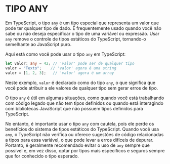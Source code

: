 # TIPO ANY
Em TypeScript, o tipo `any` é um tipo especial que representa um valor que pode ter qualquer tipo de dado. É frequentemente usado quando você não sabe ou não deseja especificar o tipo de uma variável ou expressão. Usar `any` remove o controle de tipos estáticos do TypeScript, tornando-o semelhante ao JavaScript puro.

Aqui está como você pode usar o tipo `any` em TypeScript:

```typescript
let valor: any = 42; // 'valor' pode ser de qualquer tipo
valor = "Texto";    // 'valor' agora é uma string
valor = [1, 2, 3];   // 'valor' agora é um array
```

Neste exemplo, `valor` é declarado como do tipo `any`, o que significa que você pode atribuir a ele valores de qualquer tipo sem gerar erros de tipo.

O tipo `any` é útil em algumas situações, como quando você está trabalhando com código legado que não tem tipos definidos ou quando está interagindo com bibliotecas JavaScript que não possuem tipos definidos para TypeScript.

No entanto, é importante usar o tipo `any` com cautela, pois ele perde os benefícios do sistema de tipos estáticos do TypeScript. Quando você usa `any`, o TypeScript não verifica ou oferece sugestões de código relacionadas a tipos para essa variável, o que pode levar a erros difíceis de depurar. Portanto, é geralmente recomendado evitar o uso de `any` sempre que possível e, em vez disso, optar por tipos mais específicos e seguros sempre que for conhecido o tipo esperado.